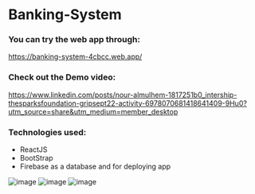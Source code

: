 # Banking-System

### You can try the web app through: 
https://banking-system-4cbcc.web.app/

### Check out the Demo video:
https://www.linkedin.com/posts/nour-almulhem-1817251b0_intership-thesparksfoundation-gripsept22-activity-6978070681418641409-9Hu0?utm_source=share&utm_medium=member_desktop

### Technologies used:
- ReactJS
- BootStrap
- Firebase as a database and for deploying app

![image](https://user-images.githubusercontent.com/76218033/191516022-555671cd-caec-406a-a39a-6be95ecdf518.png)
![image](https://user-images.githubusercontent.com/76218033/191516141-c7f027ad-06e1-4d08-a6e2-c71c419676cf.png)
![image](https://user-images.githubusercontent.com/76218033/191516374-db987c80-df64-45fc-b3f5-89e38c61e4d2.png)
